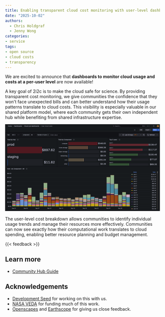 ```yaml
---
title: Enabling transparent cloud cost monitoring with user-level dashboards
date: "2025-10-02"
authors:
  - Chris Holdgraf
  - Jenny Wong
categories:
- service
tags:
- open source
- cloud costs
- transparency
---
```


We are excited to announce that **dashboards to monitor cloud usage and costs at a per-user level** are now available!

A key goal of 2i2c is to make the cloud safe for science. By providing transparent cost monitoring, we give communities the confidence that they won't face unexpected bills and can better understand how their usage patterns translate to cloud costs. This visibility is especially valuable in our shared platform model, where each community gets their own independent hub while benefiting from shared infrastructure expertise.

![Cloud cost monitoring dashboard showing user-level usage and cost breakdowns](featured.png)

The user-level cost breakdown allows communities to identify individual usage trends and manage their resources more effectively. Communities can now see exactly how their computational work translates to cloud spending, enabling better resource planning and budget management.

{{< feedback >}}

## Learn more

- [Community Hub Guide](https://docs.2i2c.org/admin/howto/monitoring/cost-users/)


## Acknowledgements

- [Development Seed](../../collaborators/devseed/) for working on this with us.
- [NASA VEDA](../../collaborators/nasa-veda/) for funding much of this work.
- [Openscapes](../../collaborators/openscapes/) and [Earthscope](../../collaborators/earthscope/) for giving us close feedback.
